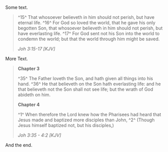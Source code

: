 Some text.

> ^15^ That whosoever believeth in him should not perish, but have eternal life.
> ^16^ For God so loved the world, that he gave his only begotten Son, that whosoever believeth in him should not perish, but have everlasting life.
> ^17^ For God sent not his Son into the world to condemn the world; but that the world through him might be saved.
> 
> _Joh 3:15-17 [KJV]_

More Text.

> **Chapter 3**
> 
> ^35^ The Father loveth the Son, and hath given all things into his hand.
> ^36^ He that believeth on the Son hath everlasting life: and he that believeth not the Son shall not see life; but the wrath of God abideth on him.
> 
> **Chapter 4**
> 
> ^1^ When therefore the Lord knew how the Pharisees had heard that Jesus made and baptized more disciples than John,
> ^2^ (Though Jesus himself baptized not, but his disciples,)
> 
> _Joh 3:35 - 4:2 [KJV]_

And the end.